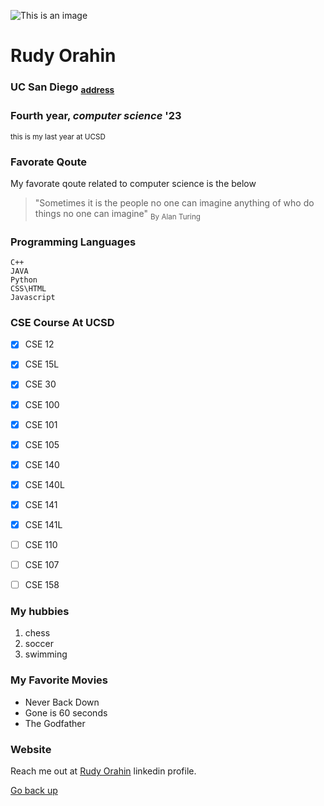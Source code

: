 <!-- THIS  IS MY FIRST GITHUP USERPAGE -->

![This is an image](https://jacobsschool.ucsd.edu/sites/default/files/groups/jsoe/img/logos/cse/print/UCSDLogo_JSOE-ComputerSciEng_BlueGold_Print.jpg)



# **Rudy Orahin**

### UC San Diego <sub> [address](otherText.md)

### Fourth year, *computer science* '23
<sub> this is my last year at UCSD </sub>



### Favorate Qoute
My favorate qoute related to computer science is the below
> "Sometimes it is the people no one can imagine anything of who do things no one can imagine" 
> <sub> By Alan Turing </sub>

### Programming Languages
```
C++
JAVA
Python
CSS\HTML
Javascript
```

### CSE Course At UCSD
- [x] CSE 12
- [x] CSE 15L
- [x] CSE 30
- [x] CSE 100
- [x] CSE 101
- [x] CSE 105
- [x] CSE 140
- [x] CSE 140L
- [x] CSE 141
- [x] CSE 141L
- [ ] CSE 110
- [ ] CSE 107
- [ ] CSE 158


### My hubbies
1. chess
2. soccer
3. swimming

### My Favorite Movies
- Never Back Down
- Gone is 60 seconds
- The Godfather

### Website
Reach me out at [Rudy Orahin](https://www.linkedin.com/in/rudy-orahin-02285b99/) linkedin profile.

[Go back up](#rudy-orahin)





